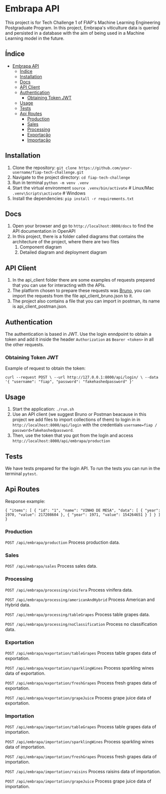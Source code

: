 # Embrapa API

This project is for Tech Challenge 1 of FIAP's Machine Learning Engineering Postgraduate Program. 
In this project, Embrapa's viticulture data is queried and persisted in a database with the aim of being used in a Machine Learning model in the future.

## Índice

- [Embrapa API](#embrapa-api)
  - [Índice](#índice)
  - [Installation](#installation)
  - [Docs](#docs)
  - [API Client](#api-client)
  - [Authentication](#authentication)
    - [Obtaining Token JWT](#obtaining-token-jwt)
  - [Usage](#usage)
  - [Tests](#tests)
  - [Api Routes](#api-routes)
    - [Production](#production)
    - [Sales](#sales)
    - [Processing](#processing)
    - [Exportação](#exportação)
    - [Importação](#importação)

## Installation

1. Clone the repository: `git clone https://github.com/your-username/fiap-tech-challenge.git`
2. Navigate to the project directory: `cd fiap-tech-challenge`
3. Run in terminal `python -m venv .venv`
4. Start the virtual environment `source .venv/bin/activate`  # Linux/Mac
                                 `.venv\Scripts\activate`  # Windows
5. Install the dependencies: `pip install -r requirements.txt`

## Docs

1. Open your browser and go to `http://localhost:8000/docs` to find the API documentation in OpenAPI
2. In this project, there is a folder called diagrams that contains the architecture of the project, where there are two files
    1. Component diagram
    2. Detailed diagram and deployment diagram

## API Client

1. In the api_client folder there are some examples of requests prepared that you can use for interacting with the APIs.
2. The platform chosen to prepare these requests was [Bruno](https://github.com/usebruno/bruno), you can import the requests from the file api_client_bruno.json to it.
3. The project also contains a file that you can import in postman, its name is api_client_postman.json.

## Authentication

The authentication is based in JWT. Use the login enndpoint to obtain a token and add it inside the header `Authorization` as `Bearer <token>` in all the other requests.

### Obtaining Token JWT

Example of request to obtain the token:

`curl --request POST \
  --url http://127.0.0.1:8000/api/login/ \
  --data '{
  "username": "fiap",
  "password": "fakehashedpassword"
}'`

## Usage

1. Start the application: `./run.sh`
2. Use an API client (we suggest Bruno or Postman beacause in this project we add files to import collections of them) to login in in `http://localhost:8000/api/login` with the credentials
  `username=fiap / password=fakehashedpassword`.
3. Then, use the token that you got from the login and access `http://localhost:8000/api/embrapa/production`

## Tests

We have tests prepared for the login API.
To run the tests you can run in the terminal `pytest`.

## Api Routes

Response example:

`{
  "items": [
    {
      "id": "1",
      "name": "VINHO DE MESA",
      "data": [
        {
          "year": 1970,
          "value": 217208604
        },
        {
          "year": 1971,
          "value": 154264651
        }
      ]
    }
  ]
}`

### Production

`POST /api/embrapa/production`
Process production data.

### Sales

`POST /api/embrapa/sales`
Process sales data.

### Processing

`POST /api/embrapa/processing/vinifera`
Process vinifera data.

`POST /api/embrapa/processing/americanAndHybrid`
Process American and Hybrid data.

`POST /api/embrapa/processing/tableGrapes`
Process table grapes data.

`POST /api/embrapa/processing/noClassification`
Process no classification data.

### Exportation

`POST /api/embrapa/exportation/tableGrapes`
Process table grapes data of exportation.

`POST /api/embrapa/exportation/sparklingWines`
Process sparkling wines data of exportation.

`POST /api/embrapa/exportation/freshGrapes`
Process fresh grapes data of exportation.

`POST /api/embrapa/exportation/grapeJuice`
Process grape juice data of exportation.

### Importation

`POST /api/embrapa/importation/tableGrapes`
Process table grapes data of importation.

`POST /api/embrapa/importation/sparklingWines`
Process sparkling wines data of importation.

`POST /api/embrapa/importation/freshGrapes`
Process fresh grapes data of importation.

`POST /api/embrapa/importation/raisins`
Process raisins data of importation.

`POST /api/embrapa/importation/grapeJuice`
Process grape juice data of importation.
